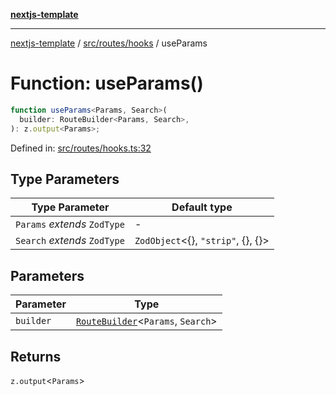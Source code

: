 [**nextjs-template**](../../../../README.md)

---

[nextjs-template](../../../../README.md) / [src/routes/hooks](../README.md) / useParams

# Function: useParams()

```ts
function useParams<Params, Search>(
  builder: RouteBuilder<Params, Search>,
): z.output<Params>;
```

Defined in: [src/routes/hooks.ts:32](https://github.com/Its-Satyajit/nextjs-template/blob/main/src/routes/hooks.ts#L32)

## Type Parameters

| Type Parameter               | Default type                               |
| ---------------------------- | ------------------------------------------ |
| `Params` _extends_ `ZodType` | -                                          |
| `Search` _extends_ `ZodType` | `ZodObject`\<\{\}, `"strip"`, \{\}, \{\}\> |

## Parameters

| Parameter | Type                                                                                 |
| --------- | ------------------------------------------------------------------------------------ |
| `builder` | [`RouteBuilder`](../../makeRoute/type-aliases/RouteBuilder.md)\<`Params`, `Search`\> |

## Returns

`z.output`\<`Params`\>
